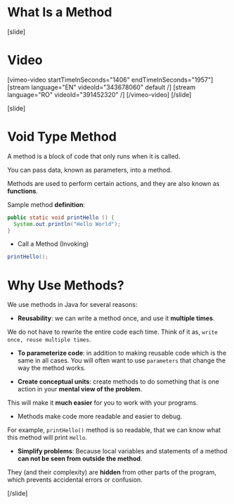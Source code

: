 # What Is a Method

[slide]
# Video
[vimeo-video startTimeInSeconds="1406" endTimeInSeconds="1957"]
[stream language="EN" videoId="343678060" default /]
[stream language="RO" videoId="391452320"  /]
[/vimeo-video]
[/slide]

[slide]
# Void Type Method
A method is a block of code that only runs when it is called.

You can pass data, known as parameters, into a method.

Methods are used to perform certain actions, and they are also known as **functions**.

Sample method **definition**:

```Java
public static void printHello () {
  System.out.println("Hello World");
}
```

* Call a Method \(Invoking\)

```Java
printHello();
```

# Why Use Methods?

We use methods in Java for several reasons:

- **Reusability**: we can write a method once, and use it **multiple times**. 

We do not have to rewrite the entire code each time. Think of it as, `write once, reuse multiple times`.

- **To parameterize code**: in addition to making reusable code which is the same in all cases. 
You will often want to use `parameters` that change the way the method works.

- **Create conceptual units**: create methods to do something that is one action in your **mental view of the problem**.

This will make it **much easier** for you to work with your programs.

- Methods make code more readable and easier to debug. 

For example, `printHello()` method is so readable, that we can know what this method will print `Hello`.

- **Simplify problems**: Because local variables and statements of a method **can not be seen from outside the method**. 

They \(and their complexity\) are **hidden** from other parts of the program, which prevents accidental errors or confusion.

[/slide]
